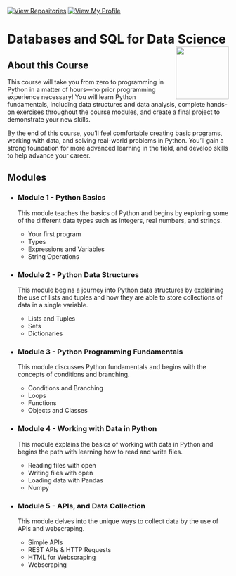 [![View Repositories](https://img.shields.io/badge/View-My_Repositories-blue?logo=GitHub)](https://github.com/vikasvishwakarma403?tab=repositories)
[![View My Profile](https://img.shields.io/badge/View-My_Profile-green?logo=GitHub)](https://github.com/vikasvishwakarma403) 

# Databases and SQL for Data Science <img src="https://raw.githubusercontent.com/roshangrewal/IBM-Data-Science-Professional-Certification/master/IBM-Banner.png" align="right" width="120" />

## About this Course

This course will take you from zero to programming in Python in a matter of hours—no prior programming experience necessary! You will learn Python fundamentals, including data structures and data analysis, complete hands-on exercises throughout the course modules, and create a final project to demonstrate your new skills. 

By the end of this course, you’ll feel comfortable creating basic programs, working with data, and solving real-world problems in Python. You’ll gain a strong foundation for more advanced learning in the field, and develop skills to help advance your career. 

## Modules

* ### **Module 1 - Python Basics**
  This module teaches the basics of Python and begins by exploring some of the different data types such as integers, real numbers, and strings. 
  
    * Your first program
    * Types
    * Expressions and Variables
    * String Operations
* ### **Module 2 - Python Data Structures**
  This module begins a journey into Python data structures by explaining the use of lists and tuples and how they are able to store collections of data in a single variable.

    * Lists and Tuples
    * Sets
    * Dictionaries
* ### **Module 3 - Python Programming Fundamentals**
  This module discusses Python fundamentals and begins with the concepts of conditions and branching. 

    * Conditions and Branching
    * Loops
    * Functions
    * Objects and Classes
* ### **Module 4 - Working with Data in Python**
  This module explains the basics of working with data in Python and begins the path with learning how to read and write files.

    * Reading files with open
    * Writing files with open
    * Loading data with Pandas
    * Numpy 
* ### **Module 5 - APIs, and Data Collection**
  This module delves into the unique ways to collect data by the use of APIs and webscraping.
    
    * Simple APIs
    * REST APIs & HTTP Requests
    * HTML for Webscraping
    * Webscraping 
